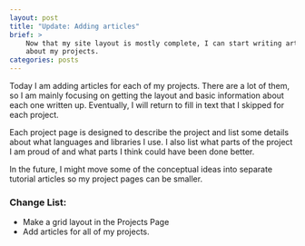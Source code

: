 ```yaml
---
layout: post
title: "Update: Adding articles"
brief: >
    Now that my site layout is mostly complete, I can start writing articles
    about my projects.
categories: posts
---
```

Today I am adding articles for each of my projects. There are a lot of them,
so I am mainly focusing on getting the layout and basic information about
each one written up. Eventually, I will return to fill in text that I skipped
for each project.

Each project page is designed to describe the project and list some details
about what languages and libraries I use. I also list what parts of the
project I am proud of and what parts I think could have been done better.

In the future, I might move some of the conceptual ideas into separate
tutorial articles so my project pages can be smaller.

### Change List:

* Make a grid layout in the Projects Page
* Add articles for all of my projects.
